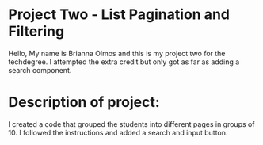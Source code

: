 # Project Two - List Pagination and Filtering
Hello, My name is Brianna Olmos and this is my project two for the techdegree.
I attempted the extra credit but only got as far as adding a search component.

# Description of project:
I created a code that grouped the students into different pages in groups of 10. 
I followed the instructions and added a search and input button.

